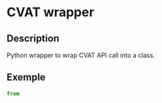 # CVAT wrapper

## Description

Python wrapper to wrap CVAT API call into a class.

## Exemple

```python
from
```